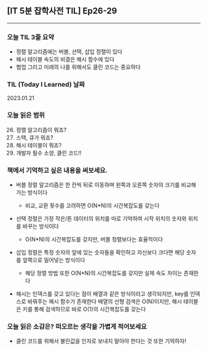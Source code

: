 ## [IT 5분 잡학사전 TIL] Ep26-29

---

### 오늘 TIL 3줄 요약

- 정렬 알고리즘에는 버블, 선택, 삽입 정렬이 있다
- 해시 테이블 속도의 비결은 해시 함수에 있다
- 협업 그리고 미래의 나를 위해서도 클린 코드는 중요하다

### TIL (Today I Learned) 날짜

2023.01.21

### 오늘 읽은 범위

26. 정렬 알고리즘이 뭐죠?
27. 스택, 큐가 뭐죠?
28. 해시 테이블이 뭐죠?
29. 개발자 필수 소양, 클린 코드!!

### 책에서 기억하고 싶은 내용을 써보세요.

- 버블 정렬 알고리즘은 한 칸씩 뒤로 이동하며 왼쪽과 오른쪽 숫자의 크기를 비교해가는 방식이다

  - 비교, 교환 횟수를 고려하면 O(N\*N)의 시간복잡도를 갖는다

- 선택 정렬은 가장 작은/튼 데이터의 위치를 따로 기억하여 시작 위치의 숫자와 위치를 바꾸는 방식이다
  - O(N\*N)의 시간복잡도를 갖지만, 버블 정렬보다는 효율적이다
- 삽입 정렬은 특정 숫자의 앞에 있는 숫자들을 확인하고 자신보다 크다면 해당 숫자를 앞쪽으로 밀어넣는 방식이다

  - 해당 정렬 방법 또한 O(N\*N)의 시간복잡도를 갖지만 실제 속도 차이는 존재한다

- 해시는 인덱스를 갖고 있다는 점이 배열과 같은 방식이라고 생각되지만, key를 인덱스로 바꿔주는 해시 함수가 존재한다
  배열의 선형 검색은 O(N)이지만, 해시 테이블은 키를 통해 검색하므로 바로 O(1)의 시간복잡도를 갖는다

### 오늘 읽은 소감은? 떠오르는 생각을 가볍게 적어보세요

- 클린 코드를 위해서 불린값을 인자로 보내지 말아야 한다는 것 또한 기억하자!
